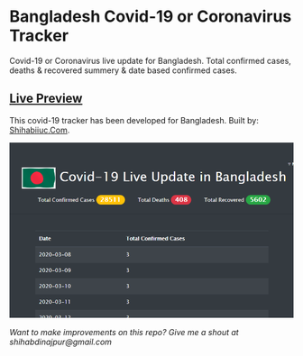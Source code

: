 # Bangladesh Covid-19 or Coronavirus Tracker
Covid-19 or Coronavirus live update for Bangladesh. Total confirmed cases, deaths &amp; recovered summery &amp; date based confirmed cases.

## [Live Preview](https://shihabiiuc.github.io/covid-19-tracker-bd/)

This covid-19 tracker has been developed for Bangladesh.
Built by: [Shihabiiuc.Com](https://www.shihabiiuc.com/).

<a href="https://shihabiiuc.github.io/covid-19-tracker-bd/"><img src="assets/img/screenshot.png" title="Covid-19 Update Bangladesh" alt="covid-19, coronavirus, bangladesh"></a>

_Want to make improvements on this repo? Give me a shout at shihabdinajpur@gmail.com_